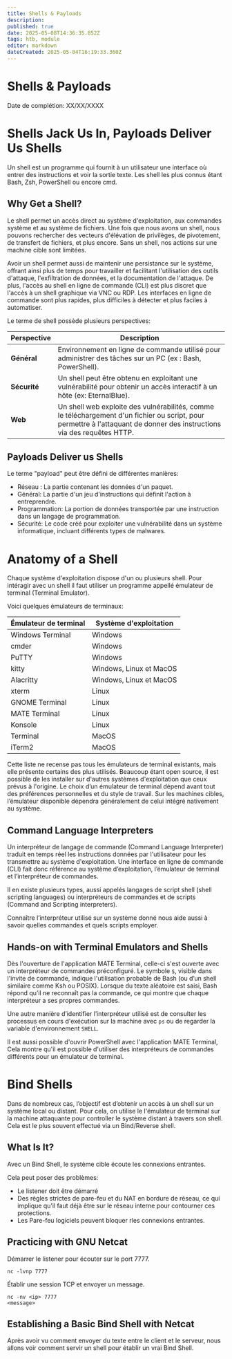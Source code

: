 ```yaml
---
title: Shells & Payloads
description: 
published: true
date: 2025-05-08T14:36:35.852Z
tags: htb, module
editor: markdown
dateCreated: 2025-05-04T16:19:33.360Z
---
```


# Shells & Payloads

Date de complétion: XX/XX/XXXX

# Shells Jack Us In, Payloads Deliver Us Shells

Un shell est un programme qui fournit à un utilisateur une interface où entrer des instructions et voir la sortie texte. Les shell les plus connus étant Bash, Zsh, PowerShell ou encore cmd.

## Why Get a Shell?

Le shell permet un accès direct au système d'exploitation, aux commandes système et au système de fichiers. Une fois que nous avons un shell, nous pouvons rechercher des vecteurs d'élévation de privilèges, de pivotement, de transfert de fichiers, et plus encore. Sans un shell, nos actions sur une machine cible sont limitées.

Avoir un shell permet aussi de maintenir une persistance sur le système, offrant ainsi plus de temps pour travailler et facilitant l'utilisation des outils d'attaque, l'exfiltration de données, et la documentation de l'attaque. De plus, l'accès au shell en ligne de commande (CLI) est plus discret que l'accès à un shell graphique via VNC ou RDP. Les interfaces en ligne de commande sont plus rapides, plus difficiles à détecter et plus faciles à automatiser.

Le terme de shell possède plusieurs perspectives:

| **Perspective** | **Description**                                                                                                                                                          |
| --------------- | ------------------------------------------------------------------------------------------------------------------------------------------------------------------------ |
| **Général**     | Environnement en ligne de commande utilisé pour administrer des tâches sur un PC (ex : Bash, PowerShell).                                                                |
| **Sécurité**    | Un shell peut être obtenu en exploitant une vulnérabilité pour obtenir un accès interactif à un hôte (ex: EternalBlue).                                                  |
| **Web**         | Un shell web exploite des vulnérabilités, comme le téléchargement d'un fichier ou script, pour permettre à l'attaquant de donner des instructions via des requêtes HTTP. |

## Payloads Deliver us Shells

Le terme "payload" peut être défini de différentes manières:

- Réseau : La partie contenant les données d'un paquet.
- Général: La partie d'un jeu d'instructions qui définit l'action à entreprendre.
- Programmation: La portion de données transportée par une instruction dans un langage de programmation.
- Sécurité: Le code créé pour exploiter une vulnérabilité dans un système informatique, incluant différents types de malwares.

# Anatomy of a Shell

Chaque système d'exploitation dispose d'un ou plusieurs shell. Pour intéragir avec un shell il faut utiliser un programme appellé émulateur de terminal (Terminal Emulator).

Voici quelques émulateurs de terminaux:

| **Émulateur de terminal** | **Système d'exploitation** |
| ------------------------- | -------------------------- |
| Windows Terminal          | Windows                    |
| cmder                     | Windows                    |
| PuTTY                     | Windows                    |
| kitty                     | Windows, Linux et MacOS    |
| Alacritty                 | Windows, Linux et MacOS    |
| xterm                     | Linux                      |
| GNOME Terminal            | Linux                      |
| MATE Terminal             | Linux                      |
| Konsole                   | Linux                      |
| Terminal                  | MacOS                      |
| iTerm2                    | MacOS                      |

Cette liste ne recense pas tous les émulateurs de terminal existants, mais elle présente certains des plus utilisés.
Beaucoup étant open source, il est possible de les installer sur d'autres systèmes d'exploitation que ceux prévus à l'origine. Le choix d’un émulateur de terminal dépend avant tout des préférences personnelles et du style de travail.
Sur les machines cibles, l’émulateur disponible dépendra généralement de celui intégré nativement au système.

## Command Language Interpreters

Un interpréteur de langage de commande (Command Language Interpreter) traduit en temps réel les instructions données par l'utilisateur pour les transmettre au système d'exploitation. Une interface en ligne de commande (CLI) fait donc référence au système d’exploitation, l’émulateur de terminal et l’interpréteur de commandes.

Il en existe plusieurs types, aussi appelés langages de script shell (shell scripting languages) ou interpréteurs de commandes et de scripts (Command and Scripting interpreters).

Connaître l’interpréteur utilisé sur un système donné nous aide aussi à savoir quelles commandes et quels scripts employer.

## Hands-on with Terminal Emulators and Shells

Dès l'ouverture de l'application MATE Terminal, celle-ci s'est ouverte avec un interpréteur de commandes préconfiguré.
Le symbole `$`, visible dans l'invite de commande, indique l'utilisation probable de Bash (ou d’un shell similaire comme Ksh ou POSIX).
Lorsque du texte aléatoire est saisi, Bash répond qu’il ne reconnaît pas la commande, ce qui montre que chaque interpréteur a ses propres commandes.

Une autre manière d’identifier l’interpréteur utilisé est de consulter les processus en cours d'exécution sur la machine avec `ps` ou de regarder la variable d'environnement `SHELL`.

Il est aussi possible d'ouvrir PowerShell avec l'application MATE Terminal, Cela montre qu'il est possible d'utiliser des interpréteurs de commandes différents pour un émulateur de terminal.

# Bind Shells

Dans de nombreux cas, l’objectif est d’obtenir un accès à un shell sur un système local ou distant.
Pour cela, on utilise le l'émulateur de terminal sur la machine attaquante pour controller le système distant à travers son shell. Cela est le plus souvent effectué via un Bind/Reverse shell.

## What Is It?

Avec un Bind Shell, le système cible écoute les connexions entrantes.

Cela peut poser des problèmes:
- Le listener doit être démarré 
- Des règles strictes de pare-feu et du NAT en bordure de réseau, ce qui implique qu’il faut déjà être sur le réseau interne pour contourner ces protections.
- Les Pare-feu logiciels peuvent bloquer rles connexions entrantes.

## Practicing with GNU Netcat

Démarrer le listener pour écouter sur le port 7777.

```
nc -lvnp 7777
```

Établir une session TCP et envoyer un message.

```
nc -nv <ip> 7777
<message>
```

## Establishing a Basic Bind Shell with Netcat

Après avoir vu comment envoyer du texte entre le client et le serveur, nous allons voir comment servir un shell pour établir un vrai Bind Shell.




